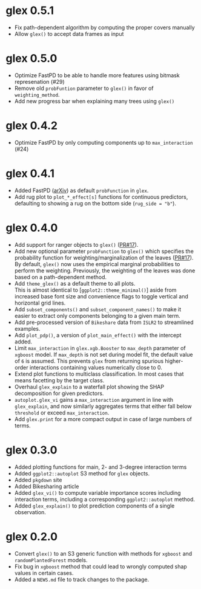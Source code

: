 # glex 0.5.1

* Fix path-dependent algorithm by computing the proper covers manually
* Allow `glex()` to accept data frames as input


# glex 0.5.0

* Optimize FastPD to be able to handle more features using bitmask represenation (#29)
* Remove old `probFuntion` parameter to `glex()` in favor of `weighting_method`. 
* Add new progress bar when explaining many trees using `glex()` 

# glex 0.4.2

* Optimize FastPD by only computing components up to `max_interaction` (#24)

# glex 0.4.1

* Added FastPD ([arXiv](https://arxiv.org/abs/2410.13448)) as default `probFunction` in `glex`.
* Add rug plot to `plot_*_effect[s]` functions for continuous predictors, defaulting to showing a rug on the bottom side (`rug_side = "b"`).

# glex 0.4.0

* Add support for ranger objects to `glex()` ([PR#17](https://github.com/PlantedML/glex/pull/17)).
* Add new optional parameter `probFunction` to `glex()` which specifies the probability function for weighting/marginalization of the leaves ([PR#17](https://github.com/PlantedML/glex/pull/17)).  
  By default, `glex()` now uses the empirical marginal probabilities to perform the weighting. Previously, the weighting of the leaves was done based on a path-dependent method.
* Add `theme_glex()` as a default theme to all plots.  
  This is almost identical to [`ggplot2::theme_minimal()`] aside from increased base font size
  and convenience flags to toggle vertical and horizontal grid lines.
* Add `subset_components()` and `subset_component_names()` to make it easier to extract only components belonging to a given main term.
* Add pre-processed version of `Bikeshare` data from `ISLR2` to streamlined examples.
* Add `plot_pdp()`, a version of `plot_main_effect()` with the intercept added.
* Limit `max_interaction` in `glex.xgb.Booster` to `max_depth` parameter of `xgboost` model.
  If `max_depth` is not set during model fit, the default value of `6` is assumed.
  This prevents `glex` from returning spurious higher-order interactions containing values numerically close to 0.
* Extend plot functions to multiclass classification. In most cases that means facetting by the target class.
* Overhaul `glex_explain` to a waterfall plot showing the SHAP decomposition for given predictors.
* `autoplot.glex_vi` gains a `max_interaction` argument in line with `glex_explain`, and now similarly aggregates terms that either fall below `threshold` or exceed `max_interaction`.
* Add `glex.print` for a more compact output in case of large numbers of terms.

# glex 0.3.0

* Added plotting functions for main, 2- and 3-degree interaction terms
* Added `ggplot2::autoplot` S3 method for `glex` objects.
* Added `pkgdown` site
* Added Bikesharing article
* Added `glex_vi()` to compute variable importance scores including interaction terms, including a
  corresponding `ggplot2::autoplot` method.
* Added `glex_explain()` to plot prediction components of a single observation.

# glex 0.2.0

* Convert `glex()` to an S3 generic function with methods for `xgboost` and `randomPlantedForest` models.
* Fix bug in `xgboost` method that could lead to wrongly computed shap values in certain cases.
* Added a `NEWS.md` file to track changes to the package.
